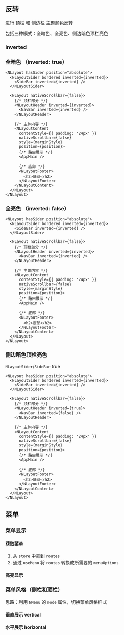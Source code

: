## 反转

进行 顶栏 和 侧边栏 主题颜色反转

包括三种模式：全暗色、全亮色、侧边暗色顶栏亮色

### inverted

### 全暗色 （inverted: true）

```tsx
<NLayout hasSider position="absolute">
  <NLayoutSider bordered inverted={inverted}>
    <SideBar inverted={inverted} />
  </NLayoutSider>

  <NLayout nativeScrollbar={false}>
    {/* 顶栏部分 */}
    <NLayoutHeader inverted={inverted}>
      <NavBar inverted={inverted} />
    </NLayoutHeader>

    {/* 主体内容 */}
    <NLayoutContent
      contentStyle={{ padding: '24px' }}
      nativeScrollbar={false}
      style={marginStyle}
      position={position}>
      {/* 路由展示 */}
      <AppMain />

      {/* 底部 */}
      <NLayoutFooter>
        <h2>底部</h2>
      </NLayoutFooter>
    </NLayoutContent>
  </NLayout>
</NLayout>
```

### 全亮色 （inverted: false）

```tsx
<NLayout hasSider position="absolute">
  <NLayoutSider bordered inverted={inverted}>
    <SideBar inverted={inverted} />
  </NLayoutSider>

  <NLayout nativeScrollbar={false}>
    {/* 顶栏部分 */}
    <NLayoutHeader inverted={inverted}>
      <NavBar inverted={inverted} />
    </NLayoutHeader>

    {/* 主体内容 */}
    <NLayoutContent
      contentStyle={{ padding: '24px' }}
      nativeScrollbar={false}
      style={marginStyle}
      position={position}>
      {/* 路由展示 */}
      <AppMain />

      {/* 底部 */}
      <NLayoutFooter>
        <h2>底部</h2>
      </NLayoutFooter>
    </NLayoutContent>
  </NLayout>
</NLayout>
```

### 侧边暗色顶栏亮色

`NLayoutSider`/`SideBar` true

```tsx
<NLayout hasSider position="absolute">
  <NLayoutSider bordered inverted={inverted}>
    <SideBar inverted={inverted} />
  </NLayoutSider>

  <NLayout nativeScrollbar={false}>
    {/* 顶栏部分 */}
    <NLayoutHeader inverted={true}>
      <NavBar inverted={false} />
    </NLayoutHeader>

    {/* 主体内容 */}
    <NLayoutContent
      contentStyle={{ padding: '24px' }}
      nativeScrollbar={false}
      style={marginStyle}
      position={position}>
      {/* 路由展示 */}
      <AppMain />

      {/* 底部 */}
      <NLayoutFooter>
        <h2>底部</h2>
      </NLayoutFooter>
    </NLayoutContent>
  </NLayout>
</NLayout>
```

## 菜单

### 菜单显示

#### 获取菜单

1. 从 `store` 中拿到 `routes`
2. 通过 `useMenu` 将 `routes` 转换成所需要的 `menuOptions`

#### 高亮显示

### 菜单风格（侧栏和顶栏）

思路：利用 `NMenu` 的 `mode` 属性，切换菜单风格样式

#### 垂直展示 vertical

#### 水平展示 horizontal
